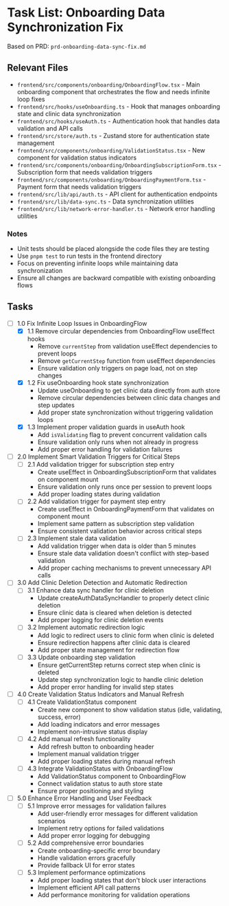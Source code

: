 # Task List: Onboarding Data Synchronization Fix

Based on PRD: `prd-onboarding-data-sync-fix.md`

## Relevant Files

- `frontend/src/components/onboarding/OnboardingFlow.tsx` - Main onboarding component that orchestrates the flow and needs infinite loop fixes
- `frontend/src/hooks/useOnboarding.ts` - Hook that manages onboarding state and clinic data synchronization
- `frontend/src/hooks/useAuth.ts` - Authentication hook that handles data validation and API calls
- `frontend/src/store/auth.ts` - Zustand store for authentication state management
- `frontend/src/components/onboarding/ValidationStatus.tsx` - New component for validation status indicators
- `frontend/src/components/onboarding/OnboardingSubscriptionForm.tsx` - Subscription form that needs validation triggers
- `frontend/src/components/onboarding/OnboardingPaymentForm.tsx` - Payment form that needs validation triggers
- `frontend/src/lib/api/auth.ts` - API client for authentication endpoints
- `frontend/src/lib/data-sync.ts` - Data synchronization utilities
- `frontend/src/lib/network-error-handler.ts` - Network error handling utilities

### Notes

- Unit tests should be placed alongside the code files they are testing
- Use `pnpm test` to run tests in the frontend directory
- Focus on preventing infinite loops while maintaining data synchronization
- Ensure all changes are backward compatible with existing onboarding flows

## Tasks

- [ ] 1.0 Fix Infinite Loop Issues in OnboardingFlow
  - [x] 1.1 Remove circular dependencies from OnboardingFlow useEffect hooks
    - Remove `currentStep` from validation useEffect dependencies to prevent loops
    - Remove `getCurrentStep` function from useEffect dependencies
    - Ensure validation only triggers on page load, not on step changes
  - [x] 1.2 Fix useOnboarding hook state synchronization
    - Update useOnboarding to get clinic data directly from auth store
    - Remove circular dependencies between clinic data changes and step updates
    - Add proper state synchronization without triggering validation loops
  - [x] 1.3 Implement proper validation guards in useAuth hook
    - Add `isValidating` flag to prevent concurrent validation calls
    - Ensure validation only runs when not already in progress
    - Add proper error handling for validation failures

- [ ] 2.0 Implement Smart Validation Triggers for Critical Steps
  - [ ] 2.1 Add validation trigger for subscription step entry
    - Create useEffect in OnboardingSubscriptionForm that validates on component mount
    - Ensure validation only runs once per session to prevent loops
    - Add proper loading states during validation
  - [ ] 2.2 Add validation trigger for payment step entry
    - Create useEffect in OnboardingPaymentForm that validates on component mount
    - Implement same pattern as subscription step validation
    - Ensure consistent validation behavior across critical steps
  - [ ] 2.3 Implement stale data validation
    - Add validation trigger when data is older than 5 minutes
    - Ensure stale data validation doesn't conflict with step-based validation
    - Add proper caching mechanisms to prevent unnecessary API calls

- [ ] 3.0 Add Clinic Deletion Detection and Automatic Redirection
  - [ ] 3.1 Enhance data sync handler for clinic deletion
    - Update createAuthDataSyncHandler to properly detect clinic deletion
    - Ensure clinic data is cleared when deletion is detected
    - Add proper logging for clinic deletion events
  - [ ] 3.2 Implement automatic redirection logic
    - Add logic to redirect users to clinic form when clinic is deleted
    - Ensure redirection happens after clinic data is cleared
    - Add proper state management for redirection flow
  - [ ] 3.3 Update onboarding step validation
    - Ensure getCurrentStep returns correct step when clinic is deleted
    - Update step synchronization logic to handle clinic deletion
    - Add proper error handling for invalid step states

- [ ] 4.0 Create Validation Status Indicators and Manual Refresh
  - [ ] 4.1 Create ValidationStatus component
    - Create new component to show validation status (idle, validating, success, error)
    - Add loading indicators and error messages
    - Implement non-intrusive status display
  - [ ] 4.2 Add manual refresh functionality
    - Add refresh button to onboarding header
    - Implement manual validation trigger
    - Add proper loading states during manual refresh
  - [ ] 4.3 Integrate ValidationStatus with OnboardingFlow
    - Add ValidationStatus component to OnboardingFlow
    - Connect validation status to auth store state
    - Ensure proper positioning and styling

- [ ] 5.0 Enhance Error Handling and User Feedback
  - [ ] 5.1 Improve error messages for validation failures
    - Add user-friendly error messages for different validation scenarios
    - Implement retry options for failed validations
    - Add proper error logging for debugging
  - [ ] 5.2 Add comprehensive error boundaries
    - Create onboarding-specific error boundary
    - Handle validation errors gracefully
    - Provide fallback UI for error states
  - [ ] 5.3 Implement performance optimizations
    - Add proper loading states that don't block user interactions
    - Implement efficient API call patterns
    - Add performance monitoring for validation operations

